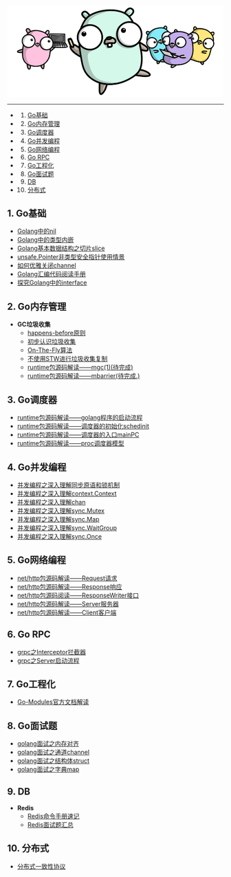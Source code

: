 <div align=center width=60%><img src="/assets/go.png"/></div>

------

<!-- vscode-markdown-toc -->
* 1. [Go基础](#Go)
* 2. [Go内存管理](#Go-1)
* 3. [Go调度器](#Go-1)
* 4. [Go并发编程](#Go-1)
* 5. [Go网络编程](#Go-1)
* 6. [Go RPC](#GoRPC)
* 7. [Go工程化](#Go-1)
* 8. [Go面试题](#Go-1)
* 9. [DB](#DB)
* 10. [分布式](#)

<!-- vscode-markdown-toc-config
	numbering=true
	autoSave=true
	/vscode-markdown-toc-config -->
<!-- /vscode-markdown-toc -->

##  1. <a name='Go'></a>Go基础

* [Golang中的nil](/docs/Go语言中的nil.md)
* [Golang中的类型内嵌](/docs/Go语言中的类型内嵌.md)
* [Golang基本数据结构之切片slice](docs/slice源码解读.md)
* [unsafe.Pointer非类型安全指针使用情景](/docs/unsafe.Pointer非安全类型指针.md)
* [如何优雅关闭channel](/docs/golang/如何优雅地关闭channel.md)
* [Golang汇编代码阅读手册](/docs/golang/golang汇编代码阅读手册.md)
* [探究Golang中的interface](/docs/golang/探究Go语言中的Interface.md)

##  2. <a name='Go-1'></a>Go内存管理

* **GC垃圾收集**
  * [happens-before原则](/docs/Go语言HappensBefore原则.md)
  * [初步认识垃圾收集](/docs/Go语言垃圾收集器.md)
  * [On-The-Fly算法](https://lamport.azurewebsites.net/pubs/garbage.pdf)
  * [不使用STW进行垃圾收集复制](https://people.cs.umass.edu/~moss/papers/oopsla-2003-mark-copy.pdf)
  * [runtime包源码解读——mgc(1)(待完成)](/docs/golang/runtime包解读之mgc.md)
  * [runtime包源码解读——mbarrier(待完成.)]()

##  3. <a name='Go-1'></a>Go调度器

* [runtime包源码解读——golang程序的启动流程](/docs/golang/runtime包解读之golang程序启动流程.md)
* [runtime包源码解读——调度器的初始化schedinit](/docs/golang/runtime包解读之调度器初始化scheinit.md)
* [runtime包源码解读——调度器的入口mainPC](/docs/golang/runtime包解读之调度器入口mainPC.md)
* [runtime包源码解读——proc调度器模型](/docs/golang/runtime包解读之proc.md)

##  4. <a name='Go-1'></a>Go并发编程

* [并发编程之深入理解同步原语和锁机制](docs/Go语言并发同步原语和锁.md)
* [并发编程之深入理解context.Context](/docs/Go语言上下文Context.md)
* [并发编程之深入理解chan](/docs/Go语言通道Channel.md)
* [并发编程之深入理解sync.Mutex](/docs/sync包之mutex.md)
* [并发编程之深入理解sync.Map](/docs/sync包之map.md)
* [并发编程之深入理解sync.WaitGroup](/docs/sync包之waitGroup.md)
* [并发编程之深入理解sync.Once](/docs/sync包之once.md)

##  5. <a name='Go-1'></a>Go网络编程

* [net/http包源码解读——Request请求](/docs/http包之Request.md)
* [net/http包源码解读——Response响应](/docs/http包之Response.md)
* [net/http包源码阅读——ResponseWriter接口](/docs/http包之ResponseWriter.md)
* [net/http包源码解读——Server服务器](/docs/http包之Server.md)
* [net/http包源码解读——Client客户端](/docs/http包之Client.md)

##  6. <a name='GoRPC'></a>Go RPC

* [grpc之Interceptor拦截器](/docs/grpc之拦截器.md)
* [grpc之Server启动流程](/docs/grpc之Server启动.md)

##  7. <a name='Go-1'></a>Go工程化

* [Go-Modules官方文档解读](docs/Go-Modules官方文档解读.md)

##  8. <a name='Go-1'></a>Go面试题

* [golang面试之内存对齐](docs/Go语言内存对齐.md)
* [golang面试之通道channel](/docs/Go面试Channel.md)
* [golang面试之结构体struct](/docs/Go面试结构体.md)
* [golang面试之字典map](/docs/golang/golang面试之map.md)

##  9. <a name='DB'></a>DB

* **Redis**
  * [Redis命令手册速记](/docs/redis/Redis操作手册速查.md)
  * [Redis面试题汇总](/docs/redis/redis面试题汇总.md)

##  10. <a name=''></a>分布式

* [分布式一致性协议](/docs/etcd/分布式一致性协议.md)
